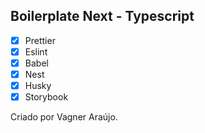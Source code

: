 ## Boilerplate Next - Typescript

- [x] Prettier
- [x] Eslint
- [x] Babel
- [x] Nest
- [x] Husky
- [x] Storybook

Criado por Vagner Araújo.
